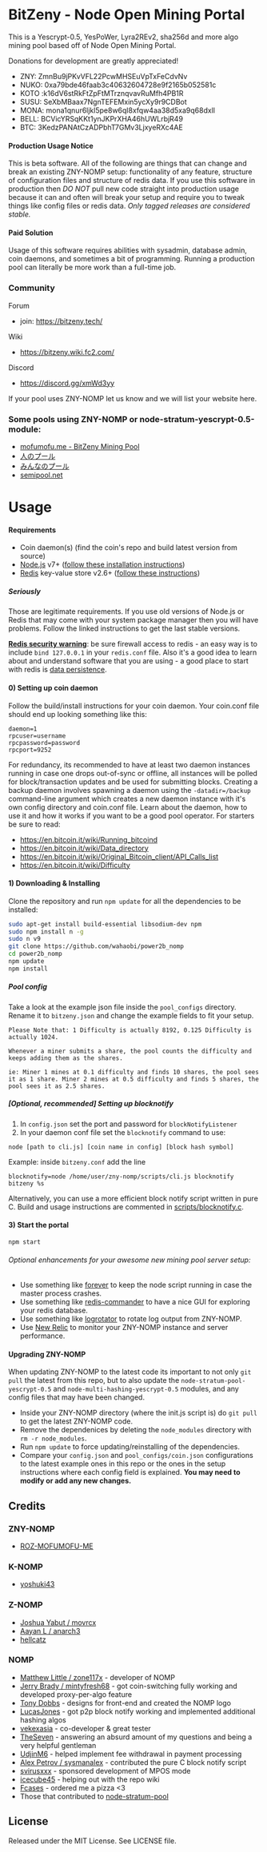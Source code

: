 # BitZeny - Node Open Mining Portal

This is a Yescrypt-0.5, YesPoWer, Lyra2REv2, sha256d and more algo mining pool based off of Node Open Mining Portal.

Donations for development are greatly appreciated!
  * ZNY: ZmnBu9jPKvVFL22PcwMHSEuVpTxFeCdvNv
  * NUKO: 0xa79bde46faab3c40632604728e9f2165b052581c
  * KOTO :k16dV6stRkFtZpFtMTrznqvavRuMfh4PB1R
  * SUSU: SeXbMBaax7NgnTEFEMxin5ycXy9r9CDBot
  * MONA: mona1qnur6ljkl5pe8w6ql8xfqw4aa38d5xa9q68dxll
  * BELL: BCVicYRSqKKt1ynJKPrXHA46hUWLrbjR49
  * BTC: 3KedzPANAtCzADPbhT7GMv3LjxyeRXc4AE
  
#### Production Usage Notice
This is beta software. All of the following are things that can change and break an existing ZNY-NOMP setup: functionality of any feature, structure of configuration files and structure of redis data. If you use this software in production then *DO NOT* pull new code straight into production usage because it can and often will break your setup and require you to tweak things like config files or redis data. *Only tagged releases are considered stable.*

#### Paid Solution
Usage of this software requires abilities with sysadmin, database admin, coin daemons, and sometimes a bit of programming. Running a production pool can literally be more work than a full-time job.


### Community
Forum
* join: https://bitzeny.tech/

Wiki
* https://bitzeny.wiki.fc2.com/

Discord
* https://discord.gg/xmWd3yy

If your pool uses ZNY-NOMP let us know and we will list your website here.

### Some pools using ZNY-NOMP or node-stratum-yescrypt-0.5-module:

* [mofumofu.me - BitZeny Mining Pool](https://zny.mofumofu.me/)
* [人のプール](https://mining.zinntikumugai.xyz/)
* [みんなのプール](https://www.minnano-pool.work/)
* [semipool.net](https://zny.semipool.net/)

Usage
=====


#### Requirements
* Coin daemon(s) (find the coin's repo and build latest version from source)
* [Node.js](http://nodejs.org/) v7+ ([follow these installation instructions](https://github.com/joyent/node/wiki/Installing-Node.js-via-package-manager))
* [Redis](http://redis.io/) key-value store v2.6+ ([follow these instructions](http://redis.io/topics/quickstart))

##### Seriously
Those are legitimate requirements. If you use old versions of Node.js or Redis that may come with your system package manager then you will have problems. Follow the linked instructions to get the last stable versions.


[**Redis security warning**](http://redis.io/topics/security): be sure firewall access to redis - an easy way is to
include `bind 127.0.0.1` in your `redis.conf` file. Also it's a good idea to learn about and understand software that
you are using - a good place to start with redis is [data persistence](http://redis.io/topics/persistence).


#### 0) Setting up coin daemon
Follow the build/install instructions for your coin daemon. Your coin.conf file should end up looking something like this:
```
daemon=1
rpcuser=username
rpcpassword=password
rpcport=9252
```
For redundancy, its recommended to have at least two daemon instances running in case one drops out-of-sync or offline,
all instances will be polled for block/transaction updates and be used for submitting blocks. Creating a backup daemon
involves spawning a daemon using the `-datadir=/backup` command-line argument which creates a new daemon instance with
it's own config directory and coin.conf file. Learn about the daemon, how to use it and how it works if you want to be
a good pool operator. For starters be sure to read:
   * https://en.bitcoin.it/wiki/Running_bitcoind
   * https://en.bitcoin.it/wiki/Data_directory
   * https://en.bitcoin.it/wiki/Original_Bitcoin_client/API_Calls_list
   * https://en.bitcoin.it/wiki/Difficulty


#### 1) Downloading & Installing

Clone the repository and run `npm update` for all the dependencies to be installed:

```bash
sudo apt-get install build-essential libsodium-dev npm
sudo npm install n -g
sudo n v9
git clone https://github.com/wahaobi/power2b_nomp
cd power2b_nomp
npm update
npm install
```

##### Pool config
Take a look at the example json file inside the `pool_configs` directory. Rename it to `bitzeny.json` and change the
example fields to fit your setup.

```
Please Note that: 1 Difficulty is actually 8192, 0.125 Difficulty is actually 1024.

Whenever a miner submits a share, the pool counts the difficulty and keeps adding them as the shares.

ie: Miner 1 mines at 0.1 difficulty and finds 10 shares, the pool sees it as 1 share. Miner 2 mines at 0.5 difficulty and finds 5 shares, the pool sees it as 2.5 shares.
```


##### [Optional, recommended] Setting up blocknotify
1. In `config.json` set the port and password for `blockNotifyListener`
2. In your daemon conf file set the `blocknotify` command to use:
```
node [path to cli.js] [coin name in config] [block hash symbol]
```
Example: inside `bitzeny.conf` add the line
```
blocknotify=node /home/user/zny-nomp/scripts/cli.js blocknotify bitzeny %s
```

Alternatively, you can use a more efficient block notify script written in pure C. Build and usage instructions
are commented in [scripts/blocknotify.c](scripts/blocknotify.c).


#### 3) Start the portal

```bash
npm start
```

###### Optional enhancements for your awesome new mining pool server setup:
* Use something like [forever](https://github.com/nodejitsu/forever) to keep the node script running
in case the master process crashes.
* Use something like [redis-commander](https://github.com/joeferner/redis-commander) to have a nice GUI
for exploring your redis database.
* Use something like [logrotator](http://www.thegeekstuff.com/2010/07/logrotate-examples/) to rotate log
output from ZNY-NOMP.
* Use [New Relic](http://newrelic.com/) to monitor your ZNY-NOMP instance and server performance.


#### Upgrading ZNY-NOMP
When updating ZNY-NOMP to the latest code its important to not only `git pull` the latest from this repo, but to also update
the `node-stratum-pool-yescrypt-0.5` and `node-multi-hashing-yescrypt-0.5` modules, and any config files that may have been changed.
* Inside your ZNY-NOMP directory (where the init.js script is) do `git pull` to get the latest ZNY-NOMP code.
* Remove the dependenices by deleting the `node_modules` directory with `rm -r node_modules`.
* Run `npm update` to force updating/reinstalling of the dependencies.
* Compare your `config.json` and `pool_configs/coin.json` configurations to the latest example ones in this repo or the ones in the setup instructions where each config field is explained. <b>You may need to modify or add any new changes.</b>


Credits
-------
### ZNY-NOMP
* [ROZ-MOFUMOFU-ME](https://github.com/ROZ-MOFUMOFU-ME)

### K-NOMP
* [yoshuki43](https://github.com/yoshuki43)

### Z-NOMP
* [Joshua Yabut / movrcx](https://github.com/joshuayabut)
* [Aayan L / anarch3](https://github.com/aayanl)
* [hellcatz](https://github.com/hellcatz)

### NOMP
* [Matthew Little / zone117x](https://github.com/zone117x) - developer of NOMP
* [Jerry Brady / mintyfresh68](https://github.com/bluecircle) - got coin-switching fully working and developed proxy-per-algo feature
* [Tony Dobbs](http://anthonydobbs.com) - designs for front-end and created the NOMP logo
* [LucasJones](//github.com/LucasJones) - got p2p block notify working and implemented additional hashing algos
* [vekexasia](//github.com/vekexasia) - co-developer & great tester
* [TheSeven](//github.com/TheSeven) - answering an absurd amount of my questions and being a very helpful gentleman
* [UdjinM6](//github.com/UdjinM6) - helped implement fee withdrawal in payment processing
* [Alex Petrov / sysmanalex](https://github.com/sysmanalex) - contributed the pure C block notify script
* [svirusxxx](//github.com/svirusxxx) - sponsored development of MPOS mode
* [icecube45](//github.com/icecube45) - helping out with the repo wiki
* [Fcases](//github.com/Fcases) - ordered me a pizza <3
* Those that contributed to [node-stratum-pool](//github.com/zone117x/node-stratum-pool#credits)


License
-------
Released under the MIT License. See LICENSE file.
